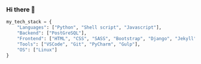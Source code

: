 ### Hi there 👋

<!--
**williamcanin/williamcanin** is a ✨ _special_ ✨ repository because its `README.md` (this file) appears on your GitHub profile.

Here are some ideas to get you started:

- 🔭 I’m currently working on ...
- 🌱 I’m currently learning ...
- 👯 I’m looking to collaborate on ...
- 🤔 I’m looking for help with ...
- 💬 Ask me about ...
- 📫 How to reach me: ...
- 😄 Pronouns: ...
- ⚡ Fun fact: ...
-->


```python
my_tech_stack = {
    "Languages": ["Python", "Shell script", "Javascript"],
    "Backend": ["PostGreSQL"],
    "Frontend": ["HTML", "CSS", "SASS", "Bootstrap", "Django", "Jekyll"],
    "Tools": ["VSCode", "Git", "PyCharm", "Gulp"],
    "OS": ["Linux"]
}
```
